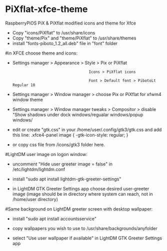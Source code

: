 # PiXflat-xfce-theme

RaspberryPiOS PiX & PiXflat modified icons and theme for Xfce

- Copy "icons/PiXflat" to /usr/share/icons
- Copy "theme/Pix" and "theme/PiXflat" to /usr/share/themes
- install "fonts-piboto_1.2_all.deb" file in "font" folder

#in XFCE choose theme and icons:

- Settings manager > Appearance > Style > Pix or PiXflat

                                        Icons > PiXflat icons

                                        Font > Default font > PibotoLt Regular 10

- Settings manager > Window manager > choose Pix or PiXflat for xfwm4 window theme

- Settings manager > Window manager tweaks > Compositor > disable "Show shadows under dock windows/regualar windows/popup windows/

- edit or create "gtk.css" in your /home/user/.config/gtk3/gtk.css and add this line: .xfce4-panel image { -gtk-icon-style: regular; }

- or copy css file from /icons/gtk3 folder here.


#LightDM user image on logon window:

- uncomment "Hide user greeter image = false" in /etc/lightdm/lightdm.conf

- install "sudo apt install lightdm-gtk-greeter-settings"

- in LightDM GTK Greeter Settings app choose desired user-greeter image (image should be in directory where system can reach, not in /home/user directory)

#Same background on LightDM greeter screen with desktop wallpaper:

- install "sudo apt install accountsservice"

- copy wallpapers you wish to use to /usr/share/backgrounds/anyfolder

- select "Use user wallpaper if available" in LightDM GTK Greeter Settings app
